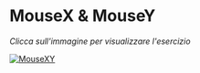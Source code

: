 # MouseX & MouseY
*Clicca sull'immagine per visualizzare l'esercizio*

[![MouseXY](https://user-images.githubusercontent.com/60677625/110773351-f1302b00-825c-11eb-92b2-318fff7600c3.png "MouseX & MouseY")](https://editor.p5js.org/kaappa/sketches/uuf5wO8Bh)
